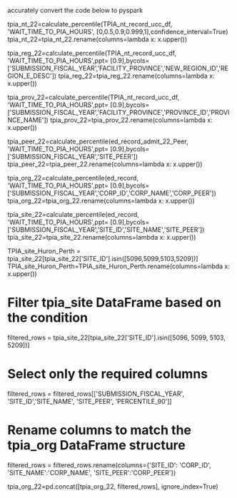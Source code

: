 accurately convert the code below to pyspark 

tpia_nt_22=calculate_percentile(TPIA_nt_record_ucc_df, 'WAIT_TIME_TO_PIA_HOURS', [0,0.5,0.9,0.999,1],confidence_interval=True)
tpia_nt_22=tpia_nt_22.rename(columns=lambda x: x.upper())

tpia_reg_22=calculate_percentile(TPIA_nt_record_ucc_df, 'WAIT_TIME_TO_PIA_HOURS',ppt= [0.9],bycols=['SUBMISSION_FISCAL_YEAR','FACILITY_PROVINCE','NEW_REGION_ID','REGION_E_DESC'])
tpia_reg_22=tpia_reg_22.rename(columns=lambda x: x.upper())

tpia_prov_22=calculate_percentile(TPIA_nt_record_ucc_df, 'WAIT_TIME_TO_PIA_HOURS',ppt= [0.9],bycols=['SUBMISSION_FISCAL_YEAR','FACILITY_PROVINCE','PROVINCE_ID','PROVINCE_NAME'])
tpia_prov_22=tpia_prov_22.rename(columns=lambda x: x.upper())

tpia_peer_22=calculate_percentile(ed_record_admit_22_Peer, 'WAIT_TIME_TO_PIA_HOURS',ppt= [0.9],bycols=['SUBMISSION_FISCAL_YEAR','SITE_PEER'])
tpia_peer_22=tpia_peer_22.rename(columns=lambda x: x.upper())

tpia_org_22=calculate_percentile(ed_record, 'WAIT_TIME_TO_PIA_HOURS',ppt= [0.9],bycols=['SUBMISSION_FISCAL_YEAR','CORP_ID','CORP_NAME','CORP_PEER'])
tpia_org_22=tpia_org_22.rename(columns=lambda x: x.upper())

tpia_site_22=calculate_percentile(ed_record, 'WAIT_TIME_TO_PIA_HOURS',ppt= [0.9],bycols=['SUBMISSION_FISCAL_YEAR','SITE_ID','SITE_NAME','SITE_PEER'])
tpia_site_22=tpia_site_22.rename(columns=lambda x: x.upper())

TPIA_site_Huron_Perth = tpia_site_22[tpia_site_22['SITE_ID'].isin([5096,5099,5103,5209])]
TPIA_site_Huron_Perth=TPIA_site_Huron_Perth.rename(columns=lambda x: x.upper())

# Filter tpia_site DataFrame based on the condition
filtered_rows = tpia_site_22[tpia_site_22['SITE_ID'].isin([5096, 5099, 5103, 5209])]

# Select only the required columns
filtered_rows = filtered_rows[['SUBMISSION_FISCAL_YEAR', 'SITE_ID','SITE_NAME', 'SITE_PEER', 'PERCENTILE_90']]

# Rename columns to match the tpia_org DataFrame structure
filtered_rows = filtered_rows.rename(columns={'SITE_ID': 'CORP_ID', 'SITE_NAME':'CORP_NAME', 'SITE_PEER':'CORP_PEER'})

tpia_org_22=pd.concat([tpia_org_22, filtered_rows], ignore_index=True)
